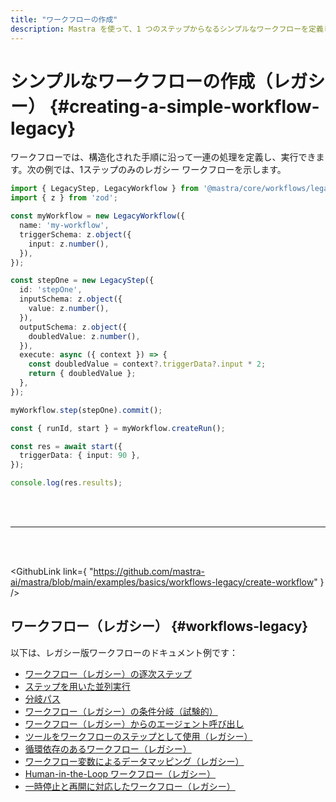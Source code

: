 ```yaml
---
title: "ワークフローの作成"
description: Mastra を使って、1 つのステップからなるシンプルなワークフローを定義し実行する例。
---
```


# シンプルなワークフローの作成（レガシー） \{#creating-a-simple-workflow-legacy\}

ワークフローでは、構造化された手順に沿って一連の処理を定義し、実行できます。次の例では、1ステップのみのレガシー ワークフローを示します。

```ts showLineNumbers copy
import { LegacyStep, LegacyWorkflow } from '@mastra/core/workflows/legacy';
import { z } from 'zod';

const myWorkflow = new LegacyWorkflow({
  name: 'my-workflow',
  triggerSchema: z.object({
    input: z.number(),
  }),
});

const stepOne = new LegacyStep({
  id: 'stepOne',
  inputSchema: z.object({
    value: z.number(),
  }),
  outputSchema: z.object({
    doubledValue: z.number(),
  }),
  execute: async ({ context }) => {
    const doubledValue = context?.triggerData?.input * 2;
    return { doubledValue };
  },
});

myWorkflow.step(stepOne).commit();

const { runId, start } = myWorkflow.createRun();

const res = await start({
  triggerData: { input: 90 },
});

console.log(res.results);
```

<br />

<br />

<hr className="dark:border-[#404040] border-gray-300" />

<br />

<br />

<GithubLink
  link={
"https://github.com/mastra-ai/mastra/blob/main/examples/basics/workflows-legacy/create-workflow"
}
/>

## ワークフロー（レガシー） \{#workflows-legacy\}

以下は、レガシー版ワークフローのドキュメント例です：

* [ワークフロー（レガシー）の逐次ステップ](/docs/examples/workflows_legacy/sequential-steps)
* [ステップを用いた並列実行](/docs/examples/workflows_legacy/parallel-steps)
* [分岐パス](/docs/examples/workflows_legacy/branching-paths)
* [ワークフロー（レガシー）の条件分岐（試験的）](/docs/examples/workflows_legacy/conditional-branching)
* [ワークフロー（レガシー）からのエージェント呼び出し](/docs/examples/workflows_legacy/calling-agent)
* [ツールをワークフローのステップとして使用（レガシー）](/docs/examples/workflows_legacy/using-a-tool-as-a-step)
* [循環依存のあるワークフロー（レガシー）](/docs/examples/workflows_legacy/cyclical-dependencies)
* [ワークフロー変数によるデータマッピング（レガシー）](/docs/examples/workflows_legacy/workflow-variables)
* [Human-in-the-Loop ワークフロー（レガシー）](/docs/examples/workflows_legacy/human-in-the-loop)
* [一時停止と再開に対応したワークフロー（レガシー）](/docs/examples/workflows_legacy/suspend-and-resume)